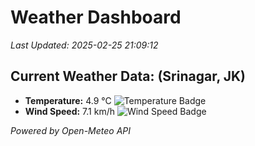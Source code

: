 
# Weather Dashboard

_Last Updated: 2025-02-25 21:09:12_

## Current Weather Data: (Srinagar, JK)
- **Temperature:** 4.9 °C ![Temperature Badge](https://img.shields.io/badge/Temperature-Low%20Temp-blue)
- **Wind Speed:** 7.1 km/h ![Wind Speed Badge](https://img.shields.io/badge/Wind%20Speed-Light%20Wind-blue)

*Powered by Open-Meteo API*

